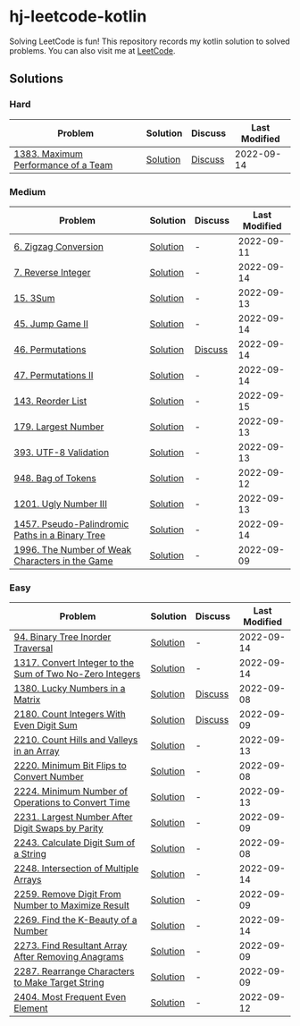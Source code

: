 # hj-leetcode-kotlin

Solving LeetCode is fun! This repository records my kotlin solution to solved problems. You can also visit me
at [LeetCode](https://leetcode.com/hj-core/).

## Solutions

### Hard
| Problem                                                                                             | Solution                                                                   | Discuss                                                                                                                                                 | Last Modified |
|-----------------------------------------------------------------------------------------------------|----------------------------------------------------------------------------|---------------------------------------------------------------------------------------------------------------------------------------------------------|---------------|
| [1383. Maximum Performance of a Team](https://leetcode.com/problems/maximum-performance-of-a-team/) | [Solution](src/main/kotlin/com/hj/leetcode/kotlin/problem1383/Solution.kt) | [Discuss](https://leetcode.com/problems/maximum-performance-of-a-team/discuss/2560866/My-kotlin-solution-with-explanation-time-O(NLogN)-and-space-O(N)) | 2022-09-14    |


### Medium
| Problem                                                                                                                     | Solution                                                                   | Discuss                                                                                                                           | Last Modified |
|-----------------------------------------------------------------------------------------------------------------------------|----------------------------------------------------------------------------|-----------------------------------------------------------------------------------------------------------------------------------|---------------|
| [6. Zigzag Conversion](https://leetcode.com/problems/zigzag-conversion/)                                                    | [Solution](src/main/kotlin/com/hj/leetcode/kotlin/problem6/Solution.kt)    | -                                                                                                                                 | 2022-09-11    |
| [7. Reverse Integer](https://leetcode.com/problems/reverse-integer/)                                                        | [Solution](src/main/kotlin/com/hj/leetcode/kotlin/problem7/Solution.kt)    | -                                                                                                                                 | 2022-09-14    |
| [15. 3Sum](https://leetcode.com/problems/3sum/)                                                                             | [Solution](src/main/kotlin/com/hj/leetcode/kotlin/problem15/Solution.kt)   | -                                                                                                                                 | 2022-09-13    |
| [45. Jump Game II](https://leetcode.com/problems/jump-game-ii/)                                                             | [Solution](src/main/kotlin/com/hj/leetcode/kotlin/problem45/Solution.kt)   | -                                                                                                                                 | 2022-09-14    |
| [46. Permutations](https://leetcode.com/problems/permutations/)                                                             | [Solution](src/main/kotlin/com/hj/leetcode/kotlin/problem46/Solution.kt)   | [Discuss](https://leetcode.com/problems/permutations/discuss/2571061/My-kotlin-solution-with-explanation-solved-through-rotation) | 2022-09-14    |
| [47. Permutations II](https://leetcode.com/problems/permutations-ii/)                                                       | [Solution](src/main/kotlin/com/hj/leetcode/kotlin/problem47/Solution.kt)   | -                                                                                                                                 | 2022-09-14    |
| [143. Reorder List](https://leetcode.com/problems/reorder-list/)                                                            | [Solution](src/main/kotlin/com/hj/leetcode/kotlin/problem143/Solution.kt)  | -                                                                                                                                 | 2022-09-15    |
| [179. Largest Number](https://leetcode.com/problems/largest-number/)                                                        | [Solution](src/main/kotlin/com/hj/leetcode/kotlin/problem179/Solution.kt)  | -                                                                                                                                 | 2022-09-13    |
| [393. UTF-8 Validation](https://leetcode.com/problems/utf-8-validation/)                                                    | [Solution](src/main/kotlin/com/hj/leetcode/kotlin/problem393/Solution.kt)  | -                                                                                                                                 | 2022-09-13    |
| [948. Bag of Tokens](https://leetcode.com/problems/bag-of-tokens/)                                                          | [Solution](src/main/kotlin/com/hj/leetcode/kotlin/problem948/Solution.kt)  | -                                                                                                                                 | 2022-09-12    |
| [1201. Ugly Number III](https://leetcode.com/problems/ugly-number-iii/)                                                     | [Solution](src/main/kotlin/com/hj/leetcode/kotlin/problem1201/Solution.kt) | -                                                                                                                                 | 2022-09-13    |
| [1457. Pseudo-Palindromic Paths in a Binary Tree](https://leetcode.com/problems/pseudo-palindromic-paths-in-a-binary-tree/) | [Solution](src/main/kotlin/com/hj/leetcode/kotlin/problem1457/Solution.kt) | -                                                                                                                                 | 2022-09-14    |
| [1996. The Number of Weak Characters in the Game](https://leetcode.com/problems/the-number-of-weak-characters-in-the-game/) | [Solution](src/main/kotlin/com/hj/leetcode/kotlin/problem1996/Solution.kt) | -                                                                                                                                 | 2022-09-09    |

### Easy

| Problem                                                                                                                                       | Solution                                                                   | Discuss                                                                                                                                                                  | Last Modified |
|-----------------------------------------------------------------------------------------------------------------------------------------------|----------------------------------------------------------------------------|--------------------------------------------------------------------------------------------------------------------------------------------------------------------------|---------------|
| [94. Binary Tree Inorder Traversal](https://leetcode.com/problems/binary-tree-inorder-traversal/)                                             | [Solution](src/main/kotlin/com/hj/leetcode/kotlin/problem94/Solution.kt)   | -                                                                                                                                                                        | 2022-09-14    |
| [1317. Convert Integer to the Sum of Two No-Zero Integers](https://leetcode.com/problems/convert-integer-to-the-sum-of-two-no-zero-integers/) | [Solution](src/main/kotlin/com/hj/leetcode/kotlin/problem1317/Solution.kt) | -                                                                                                                                                                        | 2022-09-14    |
| [1380. Lucky Numbers in a Matrix](https://leetcode.com/problems/lucky-numbers-in-a-matrix/)                                                   | [Solution](src/main/kotlin/com/hj/leetcode/kotlin/problem1380/Solution.kt) | [Discuss](https://leetcode.com/problems/lucky-numbers-in-a-matrix/discuss/2483179/my-kotlin-solution-with-explanation-time-omn-and-space-o1)                             | 2022-09-08    |
| [2180. Count Integers With Even Digit Sum](https://leetcode.com/problems/count-integers-with-even-digit-sum/)                                 | [Solution](src/main/kotlin/com/hj/leetcode/kotlin/problem2180/Solution.kt) | [Discuss](https://leetcode.com/problems/count-integers-with-even-digit-sum/discuss/2524552/My-kotlin-solution-with-very-easy-explanation-time-O(LogN)-and-space-O(LogN)) | 2022-09-09    |
| [2210. Count Hills and Valleys in an Array](https://leetcode.com/problems/count-hills-and-valleys-in-an-array/)                               | [Solution](src/main/kotlin/com/hj/leetcode/kotlin/problem2210/Solution.kt) | -                                                                                                                                                                        | 2022-09-13    |
| [2220. Minimum Bit Flips to Convert Number](https://leetcode.com/problems/minimum-bit-flips-to-convert-number/)                               | [Solution](src/main/kotlin/com/hj/leetcode/kotlin/problem2220/Solution.kt) | -                                                                                                                                                                        | 2022-09-08    |               
| [2224. Minimum Number of Operations to Convert Time](https://leetcode.com/problems/minimum-number-of-operations-to-convert-time/)             | [Solution](src/main/kotlin/com/hj/leetcode/kotlin/problem2224/Solution.kt) | -                                                                                                                                                                        | 2022-09-13    |
| [2231. Largest Number After Digit Swaps by Parity](https://leetcode.com/problems/largest-number-after-digit-swaps-by-parity/)                 | [Solution](src/main/kotlin/com/hj/leetcode/kotlin/problem2231/Solution.kt) | -                                                                                                                                                                        | 2022-09-09    |
| [2243. Calculate Digit Sum of a String](https://leetcode.com/problems/calculate-digit-sum-of-a-string/)                                       | [Solution](src/main/kotlin/com/hj/leetcode/kotlin/problem2243/Solution.kt) | -                                                                                                                                                                        | 2022-09-08    |
| [2248. Intersection of Multiple Arrays](https://leetcode.com/problems/intersection-of-multiple-arrays/)                                       | [Solution](src/main/kotlin/com/hj/leetcode/kotlin/problem2248/Solution.kt) | -                                                                                                                                                                        | 2022-09-14    |
| [2259. Remove Digit From Number to Maximize Result](https://leetcode.com/problems/remove-digit-from-number-to-maximize-result/)               | [Solution](src/main/kotlin/com/hj/leetcode/kotlin/problem2259/Solution.kt) | -                                                                                                                                                                        | 2022-09-09    |
| [2269. Find the K-Beauty of a Number](https://leetcode.com/problems/find-the-k-beauty-of-a-number/)                                           | [Solution](src/main/kotlin/com/hj/leetcode/kotlin/problem2269/Solution.kt) | -                                                                                                                                                                        | 2022-09-14    |
| [2273. Find Resultant Array After Removing Anagrams](https://leetcode.com/problems/find-resultant-array-after-removing-anagrams/)             | [Solution](src/main/kotlin/com/hj/leetcode/kotlin/problem2273/Solution.kt) | -                                                                                                                                                                        | 2022-09-09    |
| [2287. Rearrange Characters to Make Target String](https://leetcode.com/problems/rearrange-characters-to-make-target-string/)                 | [Solution](src/main/kotlin/com/hj/leetcode/kotlin/problem2287/Solution.kt) | -                                                                                                                                                                        | 2022-09-09    |
| [2404. Most Frequent Even Element](https://leetcode.com/problems/most-frequent-even-element/)                                                 | [Solution](src/main/kotlin/com/hj/leetcode/kotlin/problem2404/Solution.kt) | -                                                                                                                                                                        | 2022-09-12    |